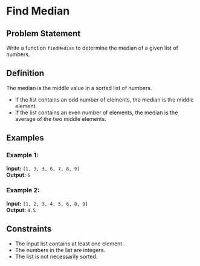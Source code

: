 # Find Median

## Problem Statement

Write a function `findMedian` to determine the median of a given list of numbers.

## Definition

The median is the middle value in a sorted list of numbers.  
- If the list contains an odd number of elements, the median is the middle element.  
- If the list contains an even number of elements, the median is the average of the two middle elements.

## Examples

### Example 1:

**Input:** `[1, 3, 3, 6, 7, 8, 9]`  
**Output:** `6`

### Example 2:

**Input:** `[1, 2, 3, 4, 5, 6, 8, 9]`  
**Output:** `4.5`

## Constraints

- The input list contains at least one element.
- The numbers in the list are integers.
- The list is not necessarily sorted.
